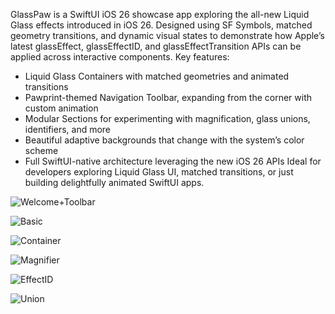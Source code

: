 GlassPaw is a SwiftUI iOS 26 showcase app exploring the all-new Liquid Glass effects introduced in iOS 26. Designed using SF Symbols, matched geometry transitions, and dynamic visual states to demonstrate how Apple’s latest glassEffect, glassEffectID, and glassEffectTransition APIs can be applied across interactive components.
Key features:
* Liquid Glass Containers with matched geometries and animated transitions
* Pawprint-themed Navigation Toolbar, expanding from the corner with custom animation
*  Modular Sections for experimenting with magnification, glass unions, identifiers, and more
* Beautiful adaptive backgrounds that change with the system’s color scheme
* Full SwiftUI-native architecture leveraging the new iOS 26 APIs
Ideal for developers exploring Liquid Glass UI, matched transitions, or just building delightfully animated SwiftUI apps.

![Welcome+Toolbar](https://github.com/user-attachments/assets/d95784a9-f925-4ad5-afee-1fca573daca8)

![Basic](https://github.com/user-attachments/assets/fdff73c3-a980-4b4a-8934-2164ff33e58a)

![Container](https://github.com/user-attachments/assets/06fc0514-1bf1-485a-a32e-12174962a655)

![Magnifier](https://github.com/user-attachments/assets/0bb74a56-0c1f-43dc-a3d9-6f9b645bef5f)

![EffectID](https://github.com/user-attachments/assets/c60f4adf-3500-4124-b929-95191f97b2c3)

![Union](https://github.com/user-attachments/assets/4afb8aaa-668c-4147-a0ad-e2c5c05385e4)
